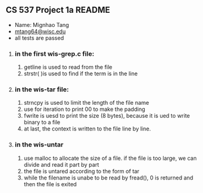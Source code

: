 ## CS 537 Project 1a README
* Name: Mignhao Tang 
* mtang64@wisc.edu
* all tests are passed 


1. ###  in the first wis-grep.c file:
    1. getline is used to read from the file 
    2. strstr( )is used to find if the term is in the line

2. ### in the wis-tar file:
    1. strncpy is used to limit the length of the file name
    2. use for iteration to print 00 to make the padding
    3. fwrite is uesd to print the size (8 bytes), because it is ued to write binary to a file 
    4. at last, the context is written to the file line by line.

3. ### in the wis-untar
   1. use malloc to allocate the size of a file. if the file is too large, we can divide and read it part by part
   2. the file is untared according to the form of tar
   3. while the filename is unabe to be read by fread(), 0 is returned and then the file is exited


   
